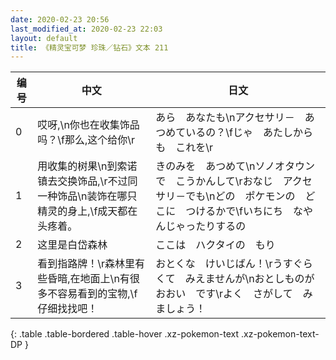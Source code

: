 ```yaml
---
date: 2020-02-23 20:56
last_modified_at: 2020-02-23 22:03
layout: default
title: 《精灵宝可梦 珍珠／钻石》文本 211
---
```

| 编号 | 中文 | 日文 |
| ---- | ---- | ---- |
| 0 | 哎呀,\n你也在收集饰品吗？\f那么,这个给你\r | あら　あなたも\nアクセサリ－　あつめているの？\fじゃ　あたしからも　これを\r |
| 1 | 用收集的树果\n到索诺镇去交换饰品,\r不过同一种饰品\n装饰在哪只精灵的身上,\f成天都在头疼着。 | きのみを　あつめて\nソノオタウンで　こうかんして\rおなじ　アクセサリ－でも\nどの　ポケモンの　どこに　つけるかで\fいちにち　なやんじゃったりするの |
| 2 | 这里是白岱森林 | ここは　ハクタイの　もり |
| 3 | 看到指路牌！\r森林里有些昏暗,在地面上\n有很多不容易看到的宝物,\f仔细找找吧！ | おとくな　けいじばん！\rうすぐらくて　みえませんが\nおとしものが　おおい　です\rよく　さがして　みましょう！ |
{: .table .table-bordered .table-hover .xz-pokemon-text .xz-pokemon-text-DP }